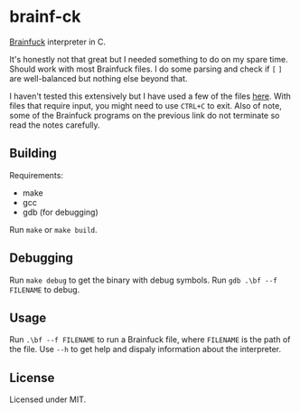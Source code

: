 # brainf-ck
[Brainfuck](https://en.wikipedia.org/wiki/Brainfuck) interpreter in C.

It's honestly not that great but I needed something to do on my spare time. Should work with most Brainfuck files. I do some parsing and check if `[` `]` are well-balanced but nothing else beyond that.

I haven't tested this extensively but I have used a few of the files [here](http://www.hevanet.com/cristofd/brainfuck/). With files that require input, you might need to use `CTRL+C` to exit. Also of note, some of the Brainfuck programs on the previous link do not terminate so read the notes carefully.

## Building
Requirements:
- make
- gcc
- gdb (for debugging)

Run `make` or `make build`.

## Debugging
Run `make debug` to get the binary with debug symbols. Run `gdb .\bf --f FILENAME` to debug.

## Usage
Run `.\bf --f FILENAME` to run a Brainfuck file, where `FILENAME` is the path of the file. Use `--h` to get help and dispaly information about the interpreter.

## License
Licensed under MIT.